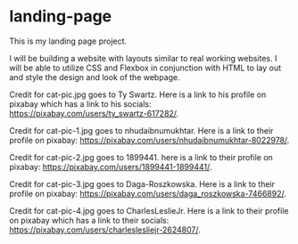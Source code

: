 # landing-page
This is my landing page project.

I will be building a website with layouts similar to real working websites. I will be able to utilize CSS and Flexbox in conjunction with HTML to lay out and style the design and look of the webpage.

Credit for cat-pic.jpg goes to Ty Swartz. Here is a link to his profile on pixabay which has a link to his socials: https://pixabay.com/users/ty_swartz-617282/.

Credit for cat-pic-1.jpg goes to nhudaibnumukhtar. Here is a link to their profile on pixabay: https://pixabay.com/users/nhudaibnumukhtar-8022978/.

Credit for cat-pic-2.jpg goes to 1899441. here is a link to their profile on pixabay: https://pixabay.com/users/1899441-1899441/.

Credit for cat-pic-3.jpg goes to Daga-Roszkowska. Here is a link to their profile on pixabay: https://pixabay.com/users/daga_roszkowska-7466892/.

Credit for cat-pic-4.jpg goes to CharlesLeslieJr. Here is a link to their profile on pixabay which has a link to their socials: https://pixabay.com/users/charleslesliejr-2624807/.